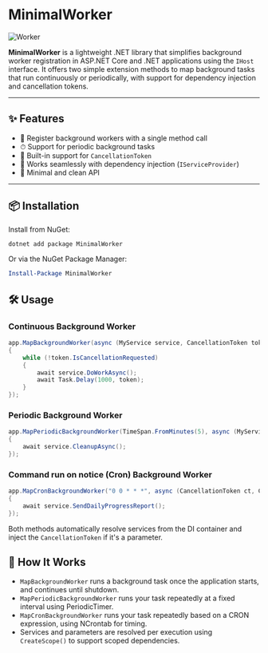 # MinimalWorker

![Worker](https://raw.githubusercontent.com/TopSwagCode/MinimalWorker/master/assets/worker.png)

**MinimalWorker** is a lightweight .NET library that simplifies background worker registration in ASP.NET Core and .NET applications using the `IHost` interface. It offers two simple extension methods to map background tasks that run continuously or periodically, with support for dependency injection and cancellation tokens.

---

## ✨ Features

- 🚀 Register background workers with a single method call
- ⏱ Support for periodic background tasks
- 🔄 Built-in support for `CancellationToken`
- 🧪 Works seamlessly with dependency injection (`IServiceProvider`)
- 🧼 Minimal and clean API

---

## 📦 Installation

Install from NuGet:

```bash
dotnet add package MinimalWorker
```

Or via the NuGet Package Manager:

```powershell
Install-Package MinimalWorker
```

## 🛠 Usage

### Continuous Background Worker

```csharp
app.MapBackgroundWorker(async (MyService service, CancellationToken token) =>
{
    while (!token.IsCancellationRequested)
    {
        await service.DoWorkAsync();
        await Task.Delay(1000, token);
    }
});
```

### Periodic Background Worker

```csharp
app.MapPeriodicBackgroundWorker(TimeSpan.FromMinutes(5), async (MyService service, CancellationToken token) =>
{
    await service.CleanupAsync();
});
```

### Command run on notice (Cron) Background Worker

```csharp
app.MapCronBackgroundWorker("0 0 * * *", async (CancellationToken ct, ChannelService channelService) =>
{
    await service.SendDailyProgressReport();
});
```

Both methods automatically resolve services from the DI container and inject the `CancellationToken` if it's a parameter.

## 🔧 How It Works

- `MapBackgroundWorker` runs a background task once the application starts, and continues until shutdown.
- `MapPeriodicBackgroundWorker` runs your task repeatedly at a fixed interval using PeriodicTimer.
- `MapCronBackgroundWorker` runs your task repeatedly based on a CRON expression, using NCrontab for timing.
- Services and parameters are resolved per execution using `CreateScope()` to support scoped dependencies.